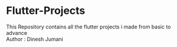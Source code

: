 # Flutter-Projects
This Repository contains all the flutter projects i made from basic to advance
<br>
Author : Dinesh Jumani

